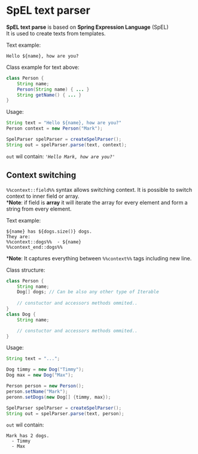 # SpEL text parser

**SpEL text parse** is based on **Spring Expression Language** (SpEL)<br/>
It is used to create texts from templates.<br/>

Text example:
```
Hello ${name}, how are you?
```

Class example for text above:
```java
class Person { 
    String name;
    Person(String name) { ... }
    String getName() { ... }
}
```

Usage:
```java
String text = "Hello ${name}, how are you?"
Person context = new Person("Mark");

SpelParser spelParser = createSpelParser();
String out = spelParser.parse(text, context);
```
`out` wil contain: *`'Hello Mark, how are you?'`*

## Context switching
`%%context::field%%` syntax allows switching context. It is possible to switch context to inner field or array.<br/>
***Note**: if field is **array** it will iterate the array for every element and form a string from every element.

Text example:
 ```
${name} has ${dogs.size()} dogs.
They are: 
%%context::dogs%%  - ${name}
%%context_end::dogs%%
```
***Note**: It captures everything between `%%context%%` tags including new line.

Class structure:
```java
class Person {
    String name;
    Dog[] dogs; // Can be also any other type of Iterable
    
    // constuctor and accessors methods ommited..
}
class Dog {
    String name;

    // constuctor and accessors methods ommited..
}
```

Usage:
```java
String text = "...";

Dog timmy = new Dog("Timmy");
Dog max = new Dog("Max");

Person person = new Person();
person.setName("Mark");
peronn.setDogs(new Dog[] {timmy, max});

SpelParser spelParser = createSpelParser();
String out = spelParser.parse(text, person);
```
`out` wil contain: 
```
Mark has 2 dogs.
  - Timmy
  - Max
```